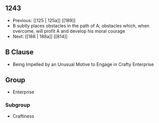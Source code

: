 ## 1243
- Previous: [[125 | 125a]] [[189]] 
- B subtly places obstacles in the path of A; obstacles which, when overcome, will profit A and develop his moral courage
- Next: [[188 | 188a]] [[814]] 

## B Clause
- Being Impelled by an Unusual Motive to Engage in Crafty Enterprise

## Group
- Enterprise

### Subgroup
- Craftiness


